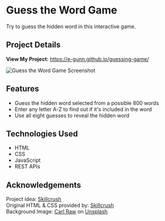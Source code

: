 # Guess the Word Game
Try to guess the hidden word in this interactive game. 

## Project Details

**View My Project:** https://e-gunn.github.io/guessing-game/

![Guess the Word Game Screenshot](https://github.com/e-gunn/guessing-game/blob/main/img/screenshot.png)

## Features
* Guess the hidden word selected from a possible 800 words
* Enter any letter A-Z to find out if it's included in the word
* Use all eight guesses to reveal the hidden word

## Technologies Used
* HTML
* CSS
* JavaScript
* REST APIs

## Acknowledgements
Project idea: [Skillcrush](https://skillcrush.com)<br>
Original HTML & CSS provided by: [Skillcrush](https://skillcrush.com)<br>
Background Image: [Carl Raw](https://unsplash.com/@carltraw?utm_source=unsplash&utm_medium=referral&utm_content=creditCopyText) on [Unsplash](https://unsplash.com/s/photos/casino?utm_source=unsplash&utm_medium=referral&utm_content=creditCopyText)
